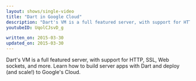 ```yaml
---
layout: shows/single-video
title: "Dart in Google Cloud"
description: "Dart's VM is a full featured server, with support for HTTP, SSL, Web sockets, and more. Learn how to build server apps with Dart and deploy (and scale!) to Google's Cloud."
youtubeID: UqolCJsvD_g

written_on: 2015-03-30
updated_on: 2015-03-30
---
```


Dart's VM is a full featured server, with support for HTTP, SSL, Web sockets, and more. Learn how to build server apps with Dart and deploy (and scale!) to Google's Cloud.
